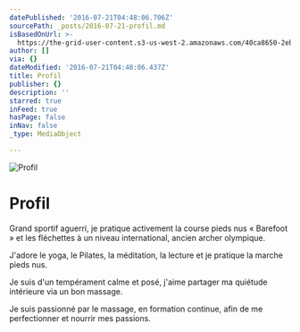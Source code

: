 ```yaml
---
datePublished: '2016-07-21T04:48:06.706Z'
sourcePath: _posts/2016-07-21-profil.md
isBasedOnUrl: >-
  https://the-grid-user-content.s3-us-west-2.amazonaws.com/40ca8650-2ebf-4375-ace1-535ecb3c2d0e.jpg
author: []
via: {}
dateModified: '2016-07-21T04:48:06.437Z'
title: Profil
publisher: {}
description: ''
starred: true
inFeed: true
hasPage: false
inNav: false
_type: MediaObject

---
```

![Profil](https://imgflo.herokuapp.com/graph/vahj1ThiexotieMo/4ba434a7777b48e3ef15c610c3a2c423/croprotate.jpg?cropheight=3233&cropwidth=4149&degrees=0&input=https%3A%2F%2Fthe-grid-user-content.s3-us-west-2.amazonaws.com%2F40ca8650-2ebf-4375-ace1-535ecb3c2d0e.jpg&x=0&y=0)

# Profil

Grand sportif aguerri, je pratique activement la course pieds nus « Barefoot » et les fléchettes à un niveau international, ancien archer olympique.

J'adore le yoga, le Pilates, la méditation, la lecture et je pratique la marche pieds nus.

Je suis d'un tempérament calme et posé, j'aime partager ma quiétude intérieure via un bon massage.

Je suis passionné par le massage, en formation continue, afin de me perfectionner et nourrir mes passions.